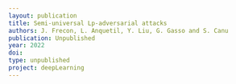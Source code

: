 ```yaml
---
layout: publication
title: Semi-universal Lp-adversarial attacks
authors: J. Frecon, L. Anquetil, Y. Liu, G. Gasso and S. Canu
publication: Unpublished
year: 2022
doi:
type: unpublished
project: deepLearning
---
```


